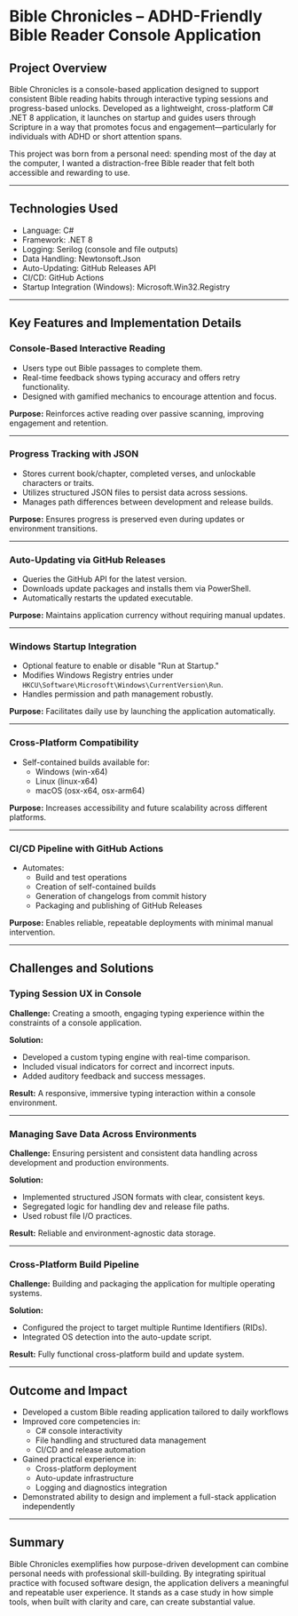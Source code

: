 # Bible Chronicles – ADHD-Friendly Bible Reader Console Application

## Project Overview

Bible Chronicles is a console-based application designed to support consistent Bible reading habits through interactive typing sessions and progress-based unlocks. Developed as a lightweight, cross-platform C# .NET 8 application, it launches on startup and guides users through Scripture in a way that promotes focus and engagement—particularly for individuals with ADHD or short attention spans.

This project was born from a personal need: spending most of the day at the computer, I wanted a distraction-free Bible reader that felt both accessible and rewarding to use.

---

## Technologies Used

- Language: C#
- Framework: .NET 8
- Logging: Serilog (console and file outputs)
- Data Handling: Newtonsoft.Json
- Auto-Updating: GitHub Releases API
- CI/CD: GitHub Actions
- Startup Integration (Windows): Microsoft.Win32.Registry

---

## Key Features and Implementation Details

### Console-Based Interactive Reading

- Users type out Bible passages to complete them.
- Real-time feedback shows typing accuracy and offers retry functionality.
- Designed with gamified mechanics to encourage attention and focus.

**Purpose:** Reinforces active reading over passive scanning, improving engagement and retention.

---

### Progress Tracking with JSON

- Stores current book/chapter, completed verses, and unlockable characters or traits.
- Utilizes structured JSON files to persist data across sessions.
- Manages path differences between development and release builds.

**Purpose:** Ensures progress is preserved even during updates or environment transitions.

---

### Auto-Updating via GitHub Releases

- Queries the GitHub API for the latest version.
- Downloads update packages and installs them via PowerShell.
- Automatically restarts the updated executable.

**Purpose:** Maintains application currency without requiring manual updates.

---

### Windows Startup Integration

- Optional feature to enable or disable "Run at Startup."
- Modifies Windows Registry entries under `HKCU\Software\Microsoft\Windows\CurrentVersion\Run`.
- Handles permission and path management robustly.

**Purpose:** Facilitates daily use by launching the application automatically.

---

### Cross-Platform Compatibility

- Self-contained builds available for:
  - Windows (win-x64)
  - Linux (linux-x64)
  - macOS (osx-x64, osx-arm64)

**Purpose:** Increases accessibility and future scalability across different platforms.

---

### CI/CD Pipeline with GitHub Actions

- Automates:
  - Build and test operations
  - Creation of self-contained builds
  - Generation of changelogs from commit history
  - Packaging and publishing of GitHub Releases

**Purpose:** Enables reliable, repeatable deployments with minimal manual intervention.

---

## Challenges and Solutions

### Typing Session UX in Console

**Challenge:** Creating a smooth, engaging typing experience within the constraints of a console application.

**Solution:**
- Developed a custom typing engine with real-time comparison.
- Included visual indicators for correct and incorrect inputs.
- Added auditory feedback and success messages.

**Result:** A responsive, immersive typing interaction within a console environment.

---

### Managing Save Data Across Environments

**Challenge:** Ensuring persistent and consistent data handling across development and production environments.

**Solution:**
- Implemented structured JSON formats with clear, consistent keys.
- Segregated logic for handling dev and release file paths.
- Used robust file I/O practices.

**Result:** Reliable and environment-agnostic data storage.

---

### Cross-Platform Build Pipeline

**Challenge:** Building and packaging the application for multiple operating systems.

**Solution:**
- Configured the project to target multiple Runtime Identifiers (RIDs).
- Integrated OS detection into the auto-update script.

**Result:** Fully functional cross-platform build and update system.

---

## Outcome and Impact

- Developed a custom Bible reading application tailored to daily workflows
- Improved core competencies in:
  - C# console interactivity
  - File handling and structured data management
  - CI/CD and release automation
- Gained practical experience in:
  - Cross-platform deployment
  - Auto-update infrastructure
  - Logging and diagnostics integration
- Demonstrated ability to design and implement a full-stack application independently

---

## Summary

Bible Chronicles exemplifies how purpose-driven development can combine personal needs with professional skill-building. By integrating spiritual practice with focused software design, the application delivers a meaningful and repeatable user experience. It stands as a case study in how simple tools, when built with clarity and care, can create substantial value.
